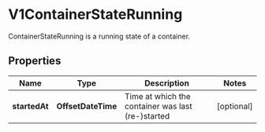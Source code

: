 

# V1ContainerStateRunning

ContainerStateRunning is a running state of a container.

## Properties

| Name | Type | Description | Notes |
|------------ | ------------- | ------------- | -------------|
|**startedAt** | **OffsetDateTime** | Time at which the container was last (re-)started |  [optional] |



